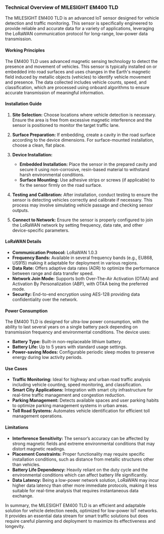 ### Technical Overview of MILESIGHT EM400 TLD

The MILESIGHT EM400 TLD is an advanced IoT sensor designed for vehicle detection and traffic monitoring. This sensor is specifically engineered to provide reliable and accurate data for a variety of applications, leveraging the LoRaWAN communication protocol for long-range, low-power data transmission.

#### Working Principles

The EM400 TLD uses advanced magnetic sensing technology to detect the presence and movement of vehicles. This sensor is typically installed on or embedded into road surfaces and uses changes in the Earth's magnetic field induced by metallic objects (vehicles) to identify vehicle movement and presence. The data collected includes vehicle counts, speed, and classification, which are processed using onboard algorithms to ensure accurate transmission of meaningful information.

#### Installation Guide

1. **Site Selection:** Choose locations where vehicle detection is necessary. Ensure the area is free from excessive magnetic interference and the sensor is positioned to monitor the target traffic lane.

2. **Surface Preparation:** If embedding, create a cavity in the road surface according to the device dimensions. For surface-mounted installation, choose a clean, flat place.

3. **Device Installation:** 
   - **Embedded Installation:** Place the sensor in the prepared cavity and secure it using non-corrosive, resin-based material to withstand harsh environmental conditions.
   - **Surface Mounting:** Use adhesive strips or screws (if applicable) to fix the sensor firmly on the road surface.

4. **Testing and Calibration:** After installation, conduct testing to ensure the sensor is detecting vehicles correctly and calibrate if necessary. This process may involve simulating vehicle passage and checking sensor outputs.

5. **Connect to Network:** Ensure the sensor is properly configured to join the LoRaWAN network by setting frequency, data rate, and other device-specific parameters.

#### LoRaWAN Details

- **Communication Protocol:** LoRaWAN 1.0.3
- **Frequency Bands:** Available in several frequency bands (e.g., EU868, US915) making it adaptable for deployment in various regions.
- **Data Rate:** Offers adaptive data rates (ADR) to optimize the performance between range and data transfer speed.
- **Network Join Mode:** Supports both Over-The-Air Activation (OTAA) and Activation By Personalization (ABP), with OTAA being the preferred mode.
- **Security:** End-to-end encryption using AES-128 providing data confidentiality over the network.

#### Power Consumption

The EM400 TLD is designed for ultra-low power consumption, with the ability to last several years on a single battery pack depending on transmission frequency and environmental conditions. The device uses:
- **Battery Type:** Built-in non-replaceable lithium battery.
- **Battery Life:** Up to 5 years with standard usage settings.
- **Power-saving Modes:** Configurable periodic sleep modes to preserve energy during low activity periods.

#### Use Cases

- **Traffic Monitoring:** Ideal for highway and urban road traffic analysis including vehicle counting, speed monitoring, and classification.
- **Smart City Applications:** Integration with smart city infrastructure for real-time traffic management and congestion reduction.
- **Parking Management:** Detects available spaces and user parking habits to optimize parking management systems in urban areas.
- **Toll Road Systems:** Automates vehicle identification for efficient toll management operations.

#### Limitations

- **Interference Sensitivity:** The sensor’s accuracy can be affected by strong magnetic fields and extreme environmental conditions that may distort magnetic readings.
- **Placement Constraints:** Proper functionality may require specific installation conditions, such as distance from metallic structures other than vehicles.
- **Battery Life Dependency:** Heavily reliant on the duty cycle and the environmental conditions which can affect battery life significantly.
- **Data Latency:** Being a low-power network solution, LoRaWAN may incur higher data latency than other more immediate protocols, making it less suitable for real-time analysis that requires instantaneous data exchange.

In summary, the MILESIGHT EM400 TLD is an efficient and adaptable solution for vehicle detection needs, optimized for low-power IoT networks. It provides an essential data stream for smart traffic solutions but does require careful planning and deployment to maximize its effectiveness and longevity.